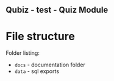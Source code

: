 Qubiz - test - Quiz Module
---

# File structure
Folder listing:
* `docs` - documentation folder
* `data` - sql exports

